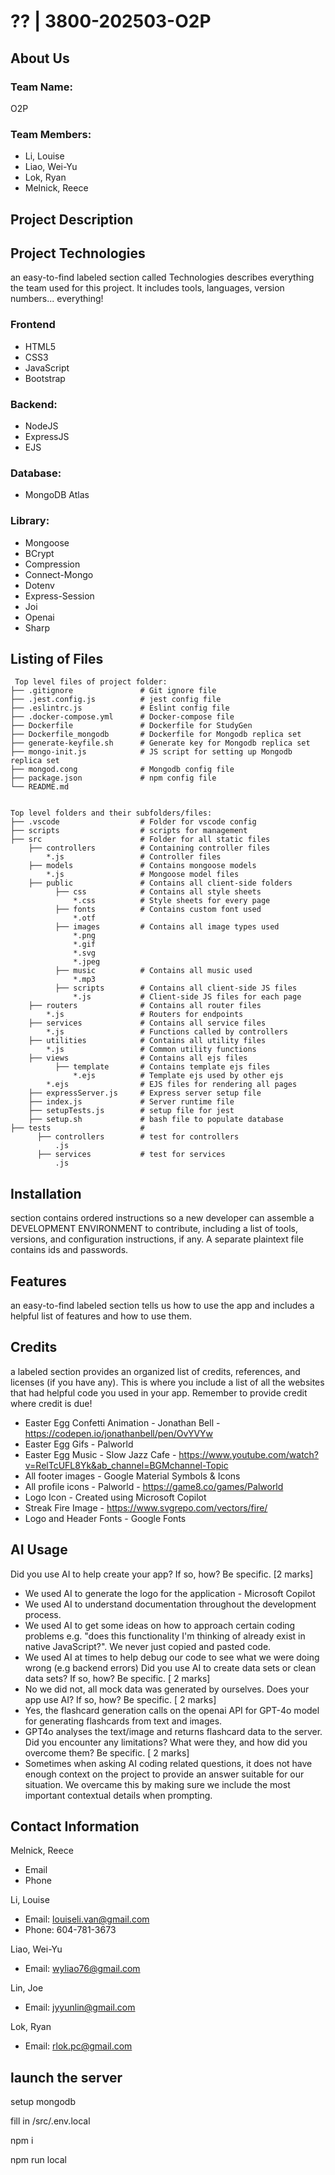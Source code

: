 # ?? | 3800-202503-O2P

## About Us
### Team Name: 
O2P
### Team Members: 
* Li, Louise
* Liao, Wei-Yu
* Lok, Ryan
* Melnick, Reece

## Project Description

## Project Technologies
an easy-to-find labeled section called Technologies describes everything the team used for this project. It includes tools, languages, version numbers... everything!

### Frontend
* HTML5
* CSS3
* JavaScript
* Bootstrap
### Backend:
* NodeJS
* ExpressJS
* EJS
### Database:
* MongoDB Atlas
### Library:
* Mongoose
* BCrypt
* Compression
* Connect-Mongo
* Dotenv
* Express-Session
* Joi
* Openai
* Sharp

## Listing of Files

```
 Top level files of project folder: 
├── .gitignore               # Git ignore file
├── .jest.config.js          # jest config file
├── .eslintrc.js             # Eslint config file
├── .docker-compose.yml      # Docker-compose file
├── Dockerfile               # Dockerfile for StudyGen
├── Dockerfile_mongodb       # Dockerfile for Mongodb replica set
├── generate-keyfile.sh      # Generate key for Mongodb replica set
├── mongo-init.js            # JS script for setting up Mongodb replica set
├── mongod.cong              # Mongodb config file
├── package.json             # npm config file
└── README.md


Top level folders and their subfolders/files:
├── .vscode                  # Folder for vscode config
├── scripts                  # scripts for management
├── src                      # Folder for all static files
    ├── controllers          # Containing controller files
        *.js                 # Controller files
    ├── models 	             # Contains mongoose models
        *.js                 # Mongoose model files
    ├── public               # Contains all client-side folders
          ├── css            # Contains all style sheets
              *.css          # Style sheets for every page
          ├── fonts          # Contains custom font used
              *.otf          
          ├── images         # Contains all image types used
              *.png
              *.gif
              *.svg
              *.jpeg
          ├── music          # Contains all music used
              *.mp3
          ├── scripts        # Contains all client-side JS files
              *.js           # Client-side JS files for each page
    ├── routers              # Contains all router files
        *.js                 # Routers for endpoints
    ├── services             # Contains all service files
        *.js                 # Functions called by controllers
    ├── utilities            # Contains all utility files
        *.js                 # Common utility functions
    ├── views                # Contains all ejs files
          ├── template       # Contains template ejs files
              *.ejs          # Template ejs used by other ejs
        *.ejs                # EJS files for rendering all pages
    ├── expressServer.js     # Express server setup file
    ├── index.js             # Server runtime file
    ├── setupTests.js        # setup file for jest
    ├── setup.sh             # bash file to populate database
├── tests                    #
      ├── controllers        # test for controllers
          .js
      ├── services           # test for services
          .js

```

## Installation
section contains ordered instructions so a new developer can assemble a DEVELOPMENT ENVIRONMENT to contribute, including a list of tools, versions, and configuration instructions, if any. A separate plaintext file contains ids and passwords.

## Features
an easy-to-find labeled section tells us how to use the app and includes a helpful list of features and how to use them.

## Credits
a labeled section provides an organized list of credits, references, and licenses (if you have any). This is where you include a list of all the websites that had helpful code you used in your app. Remember to provide credit where credit is due!
* Easter Egg Confetti Animation - Jonathan Bell - https://codepen.io/jonathanbell/pen/OvYVYw
* Easter Egg Gifs - Palworld
* Easter Egg Music - Slow Jazz Cafe - https://www.youtube.com/watch?v=RelTcUFL8Yk&ab_channel=BGMchannel-Topic
* All footer images - Google Material Symbols & Icons
* All profile icons - Palworld - https://game8.co/games/Palworld
* Logo Icon - Created using Microsoft Copilot
* Streak Fire Image - https://www.svgrepo.com/vectors/fire/
* Logo and Header Fonts - Google Fonts

## AI Usage
Did you use AI to help create your app? If so, how? Be specific. [2 marks]
- We used AI to generate the logo for the application - Microsoft Copilot
- We used AI to understand documentation throughout the development process.
- We used AI to get some ideas on how to approach certain coding problems e.g. "does this functionality I'm thinking of already exist in native JavaScript?". We never just copied and pasted code.
- We used AI at times to help debug our code to see what we were doing wrong (e.g backend errors)
Did you use AI to create data sets or clean data sets? If so, how? Be specific. [ 2 marks]
- No we did not, all mock data was generated by ourselves.
Does your app use AI? If so, how? Be specific. [ 2 marks]
- Yes, the flashcard generation calls on the openai API for GPT-4o model for generating flashcards from text and images.
- GPT4o analyses the text/image and returns flashcard data to the server.
Did you encounter any limitations? What were they, and how did you overcome them? Be specific. [ 2 marks]
- Sometimes when asking AI coding related questions, it does not have enough context on the project to provide an answer suitable for our situation. We overcame this by making sure we include the most important contextual details when prompting.

## Contact Information
Melnick, Reece
* Email
* Phone

Li, Louise
* Email: louiseli.van@gmail.com
* Phone: 604-781-3673

Liao, Wei-Yu
* Email: wyliao76@gmail.com

Lin, Joe
* Email: jyyunlin@gmail.com

Lok, Ryan
* Email: rlok.pc@gmail.com

## launch the server

setup mongodb

fill in /src/.env.local

npm i

npm run local
